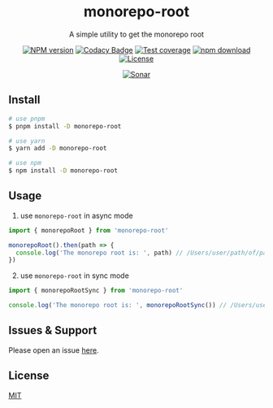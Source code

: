 <div style="text-align: center;" align="center">

# monorepo-root

A simple utility to get the monorepo root

[![NPM version][npm-image]][npm-url]
[![Codacy Badge][codacy-image]][codacy-url]
[![Test coverage][codecov-image]][codecov-url]
[![npm download][download-image]][download-url]
[![License][license-image]][license-url]

[![Sonar][sonar-image]][sonar-url]

</div>

## Install

```bash
# use pnpm
$ pnpm install -D monorepo-root

# use yarn
$ yarn add -D monorepo-root

# use npm
$ npm install -D monorepo-root
```

## Usage

1. use `monorepo-root` in async mode

```js
import { monorepoRoot } from 'monorepo-root'

monorepoRoot().then(path => {
  console.log('The monorepo root is: ', path) // /Users/user/path/of/package/root or null
})
```

2. use `monorepo-root` in sync mode

```js
import { monorepoRootSync } from 'monorepo-root'

console.log('The monorepo root is: ', monorepoRootSync()) // /Users/user/path/of/package/root or null
```

## Issues & Support

Please open an issue [here](https://github.com/saqqdy/node-kit/issues).

## License

[MIT](LICENSE)

[npm-image]: https://img.shields.io/npm/v/monorepo-root.svg?style=flat-square
[npm-url]: https://npmjs.org/package/monorepo-root
[codacy-image]: https://app.codacy.com/project/badge/Grade/f70d4880e4ad4f40aa970eb9ee9d0696
[codacy-url]: https://www.codacy.com/gh/saqqdy/monorepo-root/dashboard?utm_source=github.com&utm_medium=referral&utm_content=saqqdy/monorepo-root&utm_campaign=Badge_Grade
[codecov-image]: https://img.shields.io/codecov/c/github/saqqdy/monorepo-root.svg?style=flat-square
[codecov-url]: https://codecov.io/github/saqqdy/monorepo-root?branch=master
[download-image]: https://img.shields.io/npm/dm/monorepo-root.svg?style=flat-square
[download-url]: https://npmjs.org/package/monorepo-root
[license-image]: https://img.shields.io/badge/License-MIT-blue.svg
[license-url]: LICENSE
[sonar-image]: https://sonarcloud.io/api/project_badges/quality_gate?project=saqqdy_node-kit
[sonar-url]: https://sonarcloud.io/dashboard?id=saqqdy_node-kit
